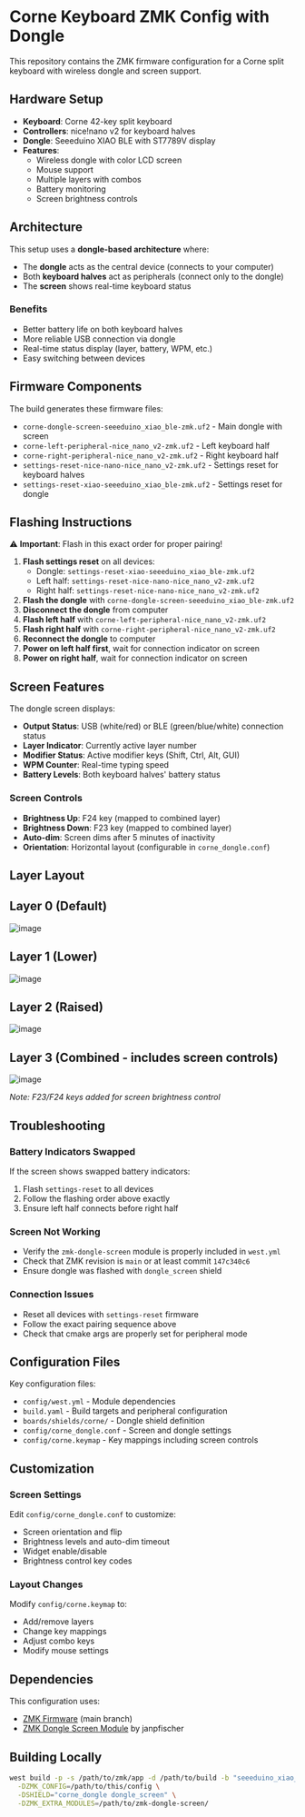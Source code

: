 # Corne Keyboard ZMK Config with Dongle

This repository contains the ZMK firmware configuration for a Corne split keyboard with wireless dongle and screen support.

## Hardware Setup

- **Keyboard**: Corne 42-key split keyboard
- **Controllers**: nice!nano v2 for keyboard halves
- **Dongle**: Seeeduino XIAO BLE with ST7789V display
- **Features**: 
  - Wireless dongle with color LCD screen
  - Mouse support
  - Multiple layers with combos
  - Battery monitoring
  - Screen brightness controls

## Architecture

This setup uses a **dongle-based architecture** where:
- The **dongle** acts as the central device (connects to your computer)
- Both **keyboard halves** act as peripherals (connect only to the dongle)
- The **screen** shows real-time keyboard status

### Benefits
- Better battery life on both keyboard halves
- More reliable USB connection via dongle
- Real-time status display (layer, battery, WPM, etc.)
- Easy switching between devices

## Firmware Components

The build generates these firmware files:
- `corne-dongle-screen-seeeduino_xiao_ble-zmk.uf2` - Main dongle with screen
- `corne-left-peripheral-nice_nano_v2-zmk.uf2` - Left keyboard half
- `corne-right-peripheral-nice_nano_v2-zmk.uf2` - Right keyboard half
- `settings-reset-nice-nano-nice_nano_v2-zmk.uf2` - Settings reset for keyboard halves
- `settings-reset-xiao-seeeduino_xiao_ble-zmk.uf2` - Settings reset for dongle

## Flashing Instructions

⚠️ **Important**: Flash in this exact order for proper pairing!

1. **Flash settings reset** on all devices:
   - Dongle: `settings-reset-xiao-seeeduino_xiao_ble-zmk.uf2`
   - Left half: `settings-reset-nice-nano-nice_nano_v2-zmk.uf2`
   - Right half: `settings-reset-nice-nano-nice_nano_v2-zmk.uf2`
2. **Flash the dongle** with `corne-dongle-screen-seeeduino_xiao_ble-zmk.uf2`
3. **Disconnect the dongle** from computer
4. **Flash left half** with `corne-left-peripheral-nice_nano_v2-zmk.uf2`  
5. **Flash right half** with `corne-right-peripheral-nice_nano_v2-zmk.uf2`
6. **Reconnect the dongle** to computer
7. **Power on left half first**, wait for connection indicator on screen
8. **Power on right half**, wait for connection indicator on screen

## Screen Features

The dongle screen displays:
- **Output Status**: USB (white/red) or BLE (green/blue/white) connection status
- **Layer Indicator**: Currently active layer number
- **Modifier Status**: Active modifier keys (Shift, Ctrl, Alt, GUI)
- **WPM Counter**: Real-time typing speed
- **Battery Levels**: Both keyboard halves' battery status

### Screen Controls
- **Brightness Up**: F24 key (mapped to combined layer)
- **Brightness Down**: F23 key (mapped to combined layer)
- **Auto-dim**: Screen dims after 5 minutes of inactivity
- **Orientation**: Horizontal layout (configurable in `corne_dongle.conf`)

## Layer Layout

## Layer 0 (Default)
![image](https://github.com/user-attachments/assets/014ad379-d107-46c7-b51f-ebe1a94fbf79)

## Layer 1 (Lower)
![image](https://github.com/user-attachments/assets/3856c896-3914-4c73-8671-f698b8fda819)

## Layer 2 (Raised) 
![image](https://github.com/user-attachments/assets/dbb92cd3-714e-415d-980b-70e9ad9ce517)

## Layer 3 (Combined - includes screen controls)
![image](https://github.com/user-attachments/assets/bd81d6c9-33ba-4b7b-8fc7-dc7042aa8b9e)

*Note: F23/F24 keys added for screen brightness control*

## Troubleshooting

### Battery Indicators Swapped
If the screen shows swapped battery indicators:
1. Flash `settings-reset` to all devices
2. Follow the flashing order above exactly
3. Ensure left half connects before right half

### Screen Not Working
- Verify the `zmk-dongle-screen` module is properly included in `west.yml`
- Check that ZMK revision is `main` or at least commit `147c340c6`
- Ensure dongle was flashed with `dongle_screen` shield

### Connection Issues
- Reset all devices with `settings-reset` firmware
- Follow the exact pairing sequence above
- Check that cmake args are properly set for peripheral mode

## Configuration Files

Key configuration files:
- `config/west.yml` - Module dependencies
- `build.yaml` - Build targets and peripheral configuration  
- `boards/shields/corne/` - Dongle shield definition
- `config/corne_dongle.conf` - Screen and dongle settings
- `config/corne.keymap` - Key mappings including screen controls

## Customization

### Screen Settings
Edit `config/corne_dongle.conf` to customize:
- Screen orientation and flip
- Brightness levels and auto-dim timeout
- Widget enable/disable
- Brightness control key codes

### Layout Changes
Modify `config/corne.keymap` to:
- Add/remove layers
- Change key mappings
- Adjust combo keys
- Modify mouse settings

## Dependencies

This configuration uses:
- [ZMK Firmware](https://github.com/zmkfirmware/zmk) (main branch)
- [ZMK Dongle Screen Module](https://github.com/janpfischer/zmk-dongle-screen) by janpfischer

## Building Locally

```bash
west build -p -s /path/to/zmk/app -d /path/to/build -b "seeeduino_xiao_ble" -- \
  -DZMK_CONFIG=/path/to/this/config \
  -DSHIELD="corne_dongle dongle_screen" \
  -DZMK_EXTRA_MODULES=/path/to/zmk-dongle-screen/
```
